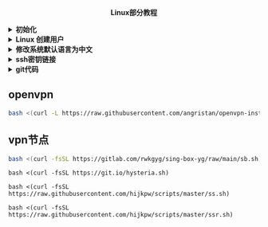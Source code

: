 <p align="center"><b>Linux部分教程</b></p>
<details><summary><b>初始化</b></summary>
<p>

查看端口

```
sudo ufw status verbose 端口
```

开启端口

```
sudo ufw allow 端口
```

删除端口

```
sudo ufw delete allow 端口
```

</p>
</details>
<details><summary><b>Linux 创建用户</b></summary>
<p>

## linux通用

- debian使用`adduser`并且不用执行`passed`

```text
useradd -m 用户名
```

设置密码 > `passwd` 用户名

```text
 passwd
```

- 先登陆root账户，在root用户下更改`sudoers`文件(需要先登录刚才创建的用户才能生成此文件)

```bash
vim /etc/sudoers
```

在`## Allow root to run any commands anywhere`下添加以下内容，按I插入，插入完成后按ESC退出插入，输出:wq!保存退出，如下图所示

```bash
用户名 ALL=(ALL) NOPASSWD:ALL
```

保持长时间连接

```
vim /etc/ssh/sshd_config
```

重载配置文件生效

```bash
source /etc/profile
```

</p>
</details>
<details><summary><b>修改系统默认语言为中文</b></summary>
<p>

## Debian

下载语言包

```bash
apt-get install locales
```

设置语言，在弹出的窗口中找到`zh_CN.UTF-8 UTF-8`按空格进行选着

回车确定，在下个界面选着`zh_CN.UTF-8`设置默认语言

```bahs
dpkg-reconfigure locales
```

下载系统服务管理

```bash
apt-get install systemd
```

设置系统时区(中国时区)

```bash
timedatectl set-timezone Asia/Shanghai
```

## centos

安装中文语言包

```bash
yum groupinstall fonts -y
yum install kde-l10n-Chinese
yum reinstall glibc-common
```

修改etc目录下`locale.conf`的内容为 `LANG="zh_CN.UTF-8"`

```bash
vim /etc/locale.conf
```

执行`sudo reboot`重启，或者执行以下指令重载配置文件

```bash
source /etc/locale.conf
```

</p>
</details>
<details><summary><b>ssh密钥链接</b></summary>
<p>

生成秘钥(一路按回车)

```bash
ssh-keygen
```

查看公钥并复制(以ssh-rsa开头的)

```bash
cat .ssh/id_rsa.pub
```

登录到服务器创建秘钥文件设置权限并(按i)编辑，粘贴刚才复制的公钥(按`esc`输入`:wq`保存)

```bash
mkdir .ssh
chmod 700 .ssh
vim .ssh/authorized_keys
```

```bash
chmod 600 .ssh/authorized_keys
```

重启ssh

```text
service sshd restart
```

</p>
</details>



<details><summary><b>git代码</b></summary>
<p>

## git代码部分

```text
git init
```

```text
git add README.md
```

```text
git commit -m "first commit"
```

```text
git branch -M main
```

```text
git remote add origin https://github.com/Lycofuture/Centos7.6-initial.git
```

```text
git push -u origin main
```
</p>
</details>

## openvpn

```bash
bash <(curl -L https://raw.githubusercontent.com/angristan/openvpn-install/master/openvpn-install.sh)
```

## vpn节点

```bash
bash <(curl -fsSL https://gitlab.com/rwkgyg/sing-box-yg/raw/main/sb.sh)
```
```
bash <(curl -fsSL https://git.io/hysteria.sh)
```
```
bash <(curl -fsSL https://raw.githubusercontent.com/hijkpw/scripts/master/ss.sh)
```
```
bash <(curl -fsSL https://raw.githubusercontent.com/hijkpw/scripts/master/ssr.sh)
```
